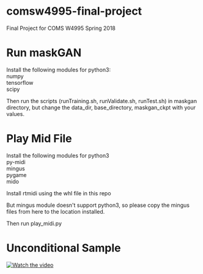 # comsw4995-final-project
Final Project for COMS W4995 Spring 2018

# Run maskGAN
Install the following modules for python3:<br/>
numpy<br/>
tensorflow<br/>
scipy<br/>

Then run the scripts (runTraining.sh, runValidate.sh, runTest.sh) in maskgan directory, but change the data_dir, base_directory, maskgan_ckpt with your values.<br/>

# Play Mid File
Install the following modules for python3<br/>
py-midi<br/>
mingus<br/>
pygame<br/>
mido<br/>

Install rtmidi using the whl file in this repo<br/>

But mingus module doesn't support python3, so please copy the mingus files from here to the location installed.<br/>

Then run play_midi.py

# Unconditional Sample

[![Watch the video](https://img.youtube.com/vi/YioF7ZJBYR4/0.jpg)](https://youtu.be/YioF7ZJBYR4)
